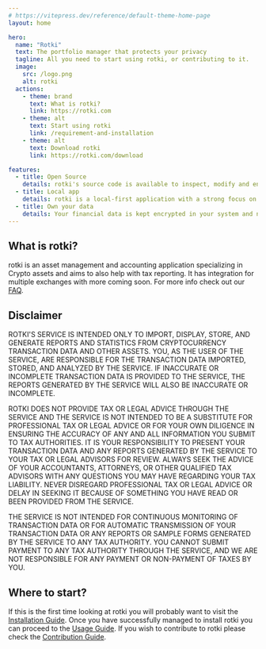 ```yaml
---
# https://vitepress.dev/reference/default-theme-home-page
layout: home

hero:
  name: "Rotki"
  text: The portfolio manager that protects your privacy
  tagline: All you need to start using rotki, or contributing to it.
  image:
    src: /logo.png
    alt: rotki
  actions:
    - theme: brand
      text: What is rotki?
      link: https://rotki.com
    - theme: alt
      text: Start using rotki
      link: /requirement-and-installation
    - theme: alt
      text: Download rotki
      link: https://rotki.com/download

features:
  - title: Open Source
    details: rotki's source code is available to inspect, modify and enhance.
  - title: Local app
    details: rotki is a local-first application with a strong focus on user privacy.
  - title: Own your data
    details: Your financial data is kept encrypted in your system and not shared with third parties.
---
```


## What is rotki?

rotki is an asset management and accounting application specializing in Crypto assets and aims to also help with tax reporting. It has integration for multiple exchanges with more coming soon. For more info check out our [FAQ](/faq).

## Disclaimer

ROTKI'S SERVICE IS INTENDED ONLY TO IMPORT, DISPLAY, STORE, AND GENERATE REPORTS AND STATISTICS FROM CRYPTOCURRENCY TRANSACTION DATA AND OTHER ASSETS. YOU, AS THE USER OF THE SERVICE, ARE RESPONSIBLE FOR THE TRANSACTION DATA IMPORTED, STORED, AND ANALYZED BY THE SERVICE. IF INACCURATE OR INCOMPLETE TRANSACTION DATA IS PROVIDED TO THE SERVICE, THE REPORTS GENERATED BY THE SERVICE WILL ALSO BE INACCURATE OR INCOMPLETE.

ROTKI DOES NOT PROVIDE TAX OR LEGAL ADVICE THROUGH THE SERVICE AND THE SERVICE IS NOT INTENDED TO BE A SUBSTITUTE FOR PROFESSIONAL TAX OR LEGAL ADVICE OR FOR YOUR OWN DILIGENCE IN ENSURING THE ACCURACY OF ANY AND ALL INFORMATION YOU SUBMIT TO TAX AUTHORITIES. IT IS YOUR RESPONSIBILITY TO PRESENT YOUR TRANSACTION DATA AND ANY REPORTS GENERATED BY THE SERVICE TO YOUR TAX OR LEGAL ADVISORS FOR REVIEW. ALWAYS SEEK THE ADVICE OF YOUR ACCOUNTANTS, ATTORNEYS, OR OTHER QUALIFIED TAX ADVISORS WITH ANY QUESTIONS YOU MAY HAVE REGARDING YOUR TAX LIABILITY. NEVER DISREGARD PROFESSIONAL TAX OR LEGAL ADVICE OR DELAY IN SEEKING IT BECAUSE OF SOMETHING YOU HAVE READ OR BEEN PROVIDED FROM THE SERVICE.

THE SERVICE IS NOT INTENDED FOR CONTINUOUS MONITORING OF TRANSACTION DATA OR FOR AUTOMATIC TRANSMISSION OF YOUR TRANSACTION DATA OR ANY REPORTS OR SAMPLE FORMS GENERATED BY THE SERVICE TO ANY TAX AUTHORITY. YOU CANNOT SUBMIT PAYMENT TO ANY TAX AUTHORITY THROUGH THE SERVICE, AND WE ARE NOT RESPONSIBLE FOR ANY PAYMENT OR NON-PAYMENT OF TAXES BY YOU.

## Where to start?

If this is the first time looking at rotki you will probably want to visit the [Installation Guide](/requirement-and-installation/). Once you have successfully managed to install rotki you can proceed to the [Usage Guide](/usage-guides/). If you wish to contribute to rotki please check the [Contribution Guide](/contribution-guides/).
